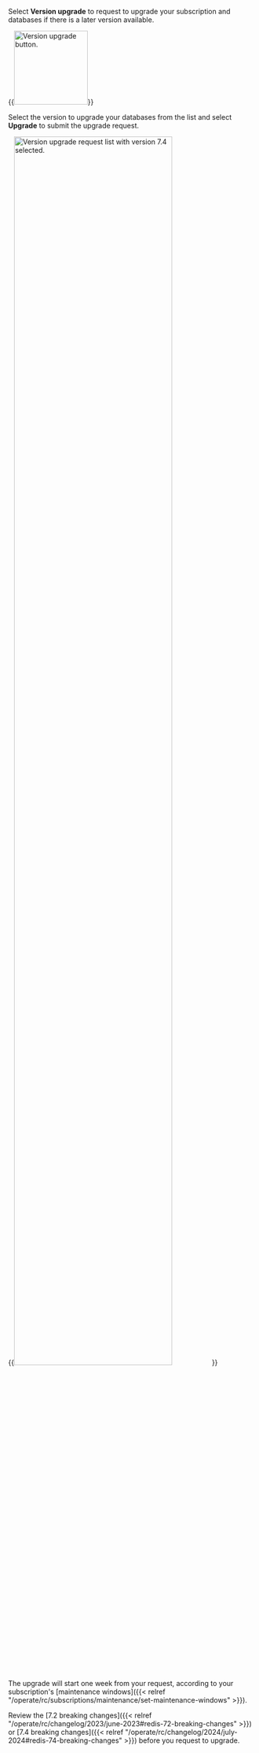 Select **Version upgrade** to request to upgrade your subscription and databases if there is a later version available.

{{<image filename="images/rc/button-version-upgrade.png" width=150px alt="Version upgrade button." >}}

Select the version to upgrade your databases from the list and select **Upgrade** to submit the upgrade request.

{{<image filename="images/rc/version-upgrade-request.png" width=80% alt="Version upgrade request list with version 7.4 selected." >}}

The upgrade will start one week from your request, according to your subscription's [maintenance windows]({{< relref "/operate/rc/subscriptions/maintenance/set-maintenance-windows" >}}). 

Review the [7.2 breaking changes]({{< relref "/operate/rc/changelog/2023/june-2023#redis-72-breaking-changes" >}}) or [7.4 breaking changes]({{< relref "/operate/rc/changelog/2024/july-2024#redis-74-breaking-changes" >}}) before you request to upgrade.